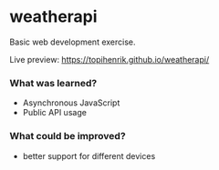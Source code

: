 # weatherapi
Basic web development exercise.

Live preview: https://topihenrik.github.io/weatherapi/
### What was learned?
- Asynchronous JavaScript
- Public API usage
### What could be improved?
- better support for different devices
